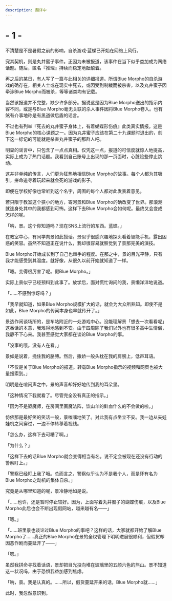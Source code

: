 ```yaml
---
description: 翻译中
---
```


# - 1 -

不清楚是不是暑假之前的影响，自杀游戏·蓝蝶已开始在网络上风行。

究其契机，则是丸井蜜子事件。正因为未被报道，该事件在当下似乎益加成为网络话题。随后，匿名『推理』持续而稳定地酝酿着。

再之后的某日，有人写了一篇与此相关的详细报道。所谓Blue Morpho的自杀游戏的确存在，相关人士或在现实中死去，或因受到制裁而被杀害，以及丸井蜜子因牵涉Blue Morpho而被杀，等等诸类均有记载。

当然该报道并不完整，缺少许多部分。据说这是因为Blue Morpho送出的指示内容不同，或是与Blue Morpho毫无关联的杀人事件因将Blue Morpho卷入。也有煞有介事地称是有黑道做后盾的谣言。

不过也有列举『死去的丸井蜜子身体上，有着蝴蝶形伤痕』此类真实情报。这是Blue Morpho的核心课题之一。因为丸井蜜子应该在第二十九课题时退出的，刻下这一标记的可能就是杀害丸井蜜子的那群人吧。

明显的谣言中，只包含了一点点真相。仅凭这一点，报道的可信度就惊人地提高，实际上成为了热门话题。我看到自己账号上出现的那一页面时，心脏险些停止跳动。

这并非单纯的传言，人们更为狂热地相信Blue Morpho的故事。每个人都为其吸引，拼命追寻着玩起来就会死的游戏的影子。

即便在学校好像也常听到这个名字，周围的每个人都对此发表着意见。

若只限于教室这个狭小的地方，寄河景和Blue Morpho的确改变了世界。那浪潮就连身处其中的我都感到可怖。这样下去Blue Morpho会如何呢。最终又会变成怎样的呢。

「呐，景。这个你知道吗？现在SNS上流行的东西。蓝蝶。」

在教室中心，有同学向景如此搭话。景似乎很感兴趣地探头看着智能手机，露出困惑的笑容。虽然不知道正在说什么，我却很容易就察觉到了景那完美的演技。

Blue Morpho开始成长到了自己也棘手的程度。在那之中，景的目光平静，只有我才能感受到其温度。就好像，从很久以前开始就知道了一样。

「嗯。变得很厉害了呢。假Blue Morpho。」

实际上景似乎已经预料到此事了。放学后，面对慌忙询问的我，景懒洋洋地说道。

「……不感到惊讶吗？」

「我早就知道，如果Blue Morpho规模扩大的话，就会为大众所熟知。即使不是如此，Blue Morpho的传闻本身也早就传开了。」

景选作闲谈场所的，是车站附近的一处游戏中心。没能理解景「想去一次看看呢」这番话的本意，我难得地感到不安。由于四周除了我们以外也有很多高中生情侣，我静不下心来。我甚至感觉大家都在谈论Blue Morpho的事。

「没事的哦。没有人在看。」

景如是说着，挽住我的胳膊。然后，撒娇一般头枕在我的肩膀上，低声耳语。

「不仅是关于Blue Morpho的报道。转载Blue Morpho指示的视频和网页也被大量搜索到。」

明明是在喧闹声之中，景的声音却好好地传到我的耳朵里。

「这种情况下我就看了。尽管完全没有真正的指示。」

「因为不是驱魔师，在房间里画魔法阵，饮山羊的鲜血什么的不会做的啦。」

仿佛那是最好笑的笑话一般，景嗤嗤地笑了。对此我有点坐立不安。我一边从夹娃娃机之间穿过，一边不停转移着视线。

「怎么办，这样下去可糟了啊。」

「为什么？」

「这样下去的话Blue Morpho就会变得相当有名。说不定会被现在还没有行动的警察盯上。」

「警察已经盯上我了哦。总而言之，警察似乎认为不是我个人，而是怀有名为Blue Morpho之动机的集体自杀。」

究竟是从哪里知道的呢，景冷静地如是说。

「……也许，还是暂时停止较好。因为，上面写着丸井蜜子的蝴蝶伤痕，以及Blue Morpho此后也会不断出现假网站，越来越有名——」

「嗯。」

「……班里景也谈论过Blue Morpho的事吧？这样的话，大家就都开始了解Blue Morpho了……真正的Blue Morpho在景的全权管理下明明进展很顺利，但假货却因恶作剧而蔓延开了——」

「嗯。」

虽然我拼命寻找着话语，景却把目光投向堆在玻璃里的五颜六色的熊山。景不知道这一状况吗，由于恐惧我益加感到焦虑。

「呐，景。我是认真的。……所以，假货蔓延开来的话，Blue Morpho就……」

此时，我忽然意识到。

